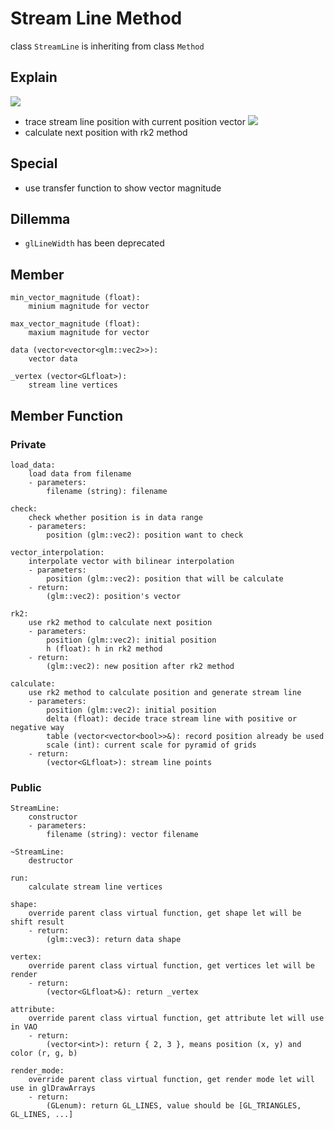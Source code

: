 # Stream Line Method
class `StreamLine` is inheriting from class `Method`

## Explain
![](https://i.imgur.com/exBZkM0.png)
* trace stream line position with current position vector
![](https://i.imgur.com/5CEm5rp.png)
* calculate next position with rk2 method

## Special
* use transfer function to show vector magnitude

## Dillemma
* `glLineWidth` has been deprecated

## Member
```
min_vector_magnitude (float):
    minium magnitude for vector

max_vector_magnitude (float):
    maxium magnitude for vector

data (vector<vector<glm::vec2>>):
    vector data

_vertex (vector<GLfloat>):
    stream line vertices
```

## Member Function
### Private
```
load_data:
    load data from filename
    - parameters:
        filename (string): filename

check:
    check whether position is in data range
    - parameters:
        position (glm::vec2): position want to check

vector_interpolation:
    interpolate vector with bilinear interpolation
    - parameters:
        position (glm::vec2): position that will be calculate
    - return:
        (glm::vec2): position's vector

rk2:
    use rk2 method to calculate next position
    - parameters:
        position (glm::vec2): initial position
        h (float): h in rk2 method
    - return:
        (glm::vec2): new position after rk2 method

calculate:
    use rk2 method to calculate position and generate stream line
    - parameters:
        position (glm::vec2): initial position
        delta (float): decide trace stream line with positive or negative way
        table (vector<vector<bool>>&): record position already be used
        scale (int): current scale for pyramid of grids
    - return:
        (vector<GLfloat>): stream line points
```

### Public
```
StreamLine:
    constructor
    - parameters:
        filename (string): vector filename

~StreamLine:
    destructor

run:
    calculate stream line vertices

shape:
    override parent class virtual function, get shape let will be shift result
    - return:
        (glm::vec3): return data shape

vertex:
    override parent class virtual function, get vertices let will be render
    - return:
        (vector<GLfloat>&): return _vertex

attribute:
    override parent class virtual function, get attribute let will use in VAO
    - return:
        (vector<int>): return { 2, 3 }, means position (x, y) and color (r, g, b)

render_mode:
    override parent class virtual function, get render mode let will use in glDrawArrays
    - return:
        (GLenum): return GL_LINES, value should be [GL_TRIANGLES, GL_LINES, ...]
```